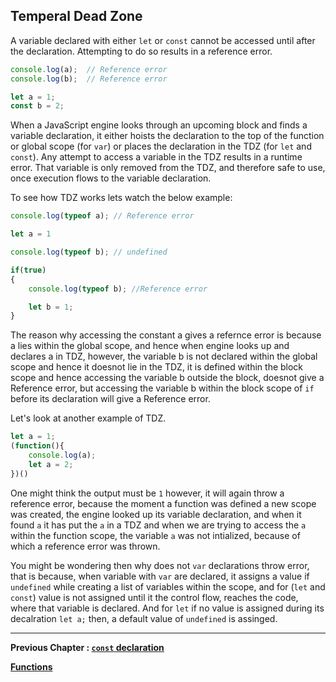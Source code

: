 ## Temperal Dead Zone

A variable declared with either `let` or `const` cannot be accessed until after the declaration. Attempting to do so results in a reference error.

````javascript
console.log(a);  // Reference error
console.log(b);  // Reference error

let a = 1;
const b = 2;
````

When a JavaScript engine looks through an upcoming block and finds a variable declaration, it either hoists the declaration to the top of the function or global scope (for `var`) or places the declaration in the TDZ (for `let` and `const`). Any attempt to access a variable in the TDZ results in a runtime error. That variable is only removed from the TDZ, and therefore safe to use, once execution flows to the variable declaration.

To see how TDZ works lets watch the below example:

````javascript
console.log(typeof a); // Reference error

let a = 1

console.log(typeof b); // undefined

if(true)
{
    console.log(typeof b); //Reference error

    let b = 1;
}
````

The reason why accessing the constant a gives a refernce error is because a lies within the global scope, and hence when engine looks up and declares a in TDZ, however, the variable b is not declared within the global scope and hence it doesnot lie in the TDZ, it is defined within the block scope and hence accessing the variable b outside the block, doesnot give a Reference error, but accessing the variable b within the block scope of `if` before its declaration will give a Reference error.

Let's look at another example of TDZ.

````javascript
let a = 1;
(function(){
    console.log(a);
    let a = 2;
})()
````

One might think the output must be `1` however, it will again throw a reference error, because the moment a function was defined a new scope was created, the engine looked up its variable declaration, and when it found `a` it has put the `a` in a TDZ and when we are trying to access the `a` within the function scope, the variable `a` was not intialized, because of which a reference error was thrown.

You might be wondering then why does not `var` declarations throw error, that is because, when variable with `var` are declared, it assigns a value if `undefined` while creating a list of variables within the scope, and for (`let` and `const`) value is not assigned until it the control flow, reaches the code, where that variable is declared. And for `let` if no value is assigned during its decalration `let a;` then, a default value of `undefined` is assinged.
- - -
**Previous Chapter : [`const` declaration](https://github.com/anirudh-modi/JS-essentials/blob/master/ES2015/Variable-and-scoping/const.md)**

**[Functions](https://github.com/anirudh-modi/JS-essentials/blob/master/ES2015/Functions/Functions.md)**
